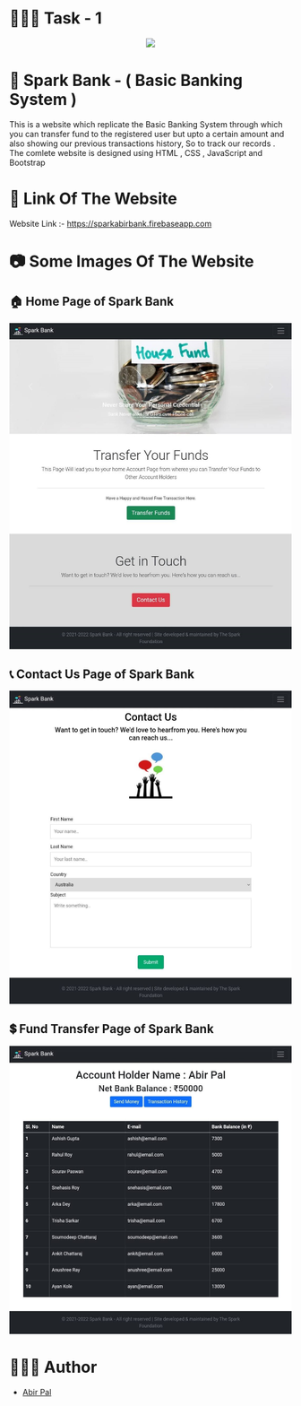 
# 👨🏻‍🏫 Task - 1

<p align="center">
<img src="https://www.thesparksfoundationsingapore.org/images/logo_small.png"/>
</p>



# 🏦 Spark Bank - ( Basic Banking System )
<!-- ### A Basic Banking System  -->
This is a website which replicate the Basic Banking System through which you can transfer fund to the registered user but upto a certain amount and also showing our previous transactions history, So to track our records  . The comlete website is designed using HTML , CSS , JavaScript and Bootstrap  



# 🔗 Link Of The Website

Website Link :-  https://sparkabirbank.firebaseapp.com

# 📷 Some Images Of The Website
## 🏠 Home Page of Spark Bank

![Home Page of Spark Bank](./images/pic.jpg) 

## 📞 Contact Us Page of Spark Bank

![Home Page of Spark Bank](./images/pic2.jpg)


## 💲 Fund Transfer Page of Spark Bank

![Home Page of Spark Bank](./images/pic3.jpg)

# 👩🏻‍💻 Author 
- [Abir Pal](https://www.linkedin.com/in/abir-pal/)